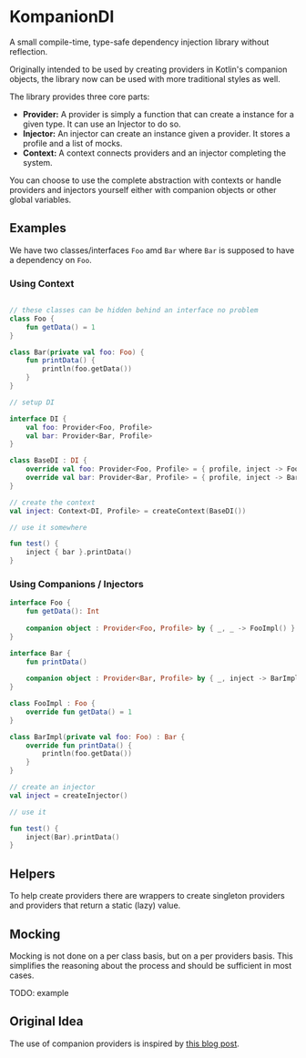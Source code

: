 # KompanionDI

A small compile-time, type-safe dependency injection library without reflection.

Originally intended to be used by creating providers in Kotlin's companion objects, the library now can be used with more traditional styles as well. 

The library provides three core parts:

- **Provider:** A provider is simply a function that can create a instance for a given type. It can use an Injector to do so.
- **Injector:** An injector can create an instance given a provider. It stores a profile and a list of mocks.
- **Context:** A context connects providers and an injector completing the system.

You can choose to use the complete abstraction with contexts or handle providers and injectors yourself either with companion objects or other global variables.

## Examples

We have two classes/interfaces `Foo` amd `Bar` where `Bar` is supposed to have a dependency on `Foo`.

### Using Context
```kotlin

// these classes can be hidden behind an interface no problem
class Foo {
	fun getData() = 1
}

class Bar(private val foo: Foo) {
	fun printData() {
		println(foo.getData())
	}
}

// setup DI

interface DI {
	val foo: Provider<Foo, Profile>
	val bar: Provider<Bar, Profile>
}

class BaseDI : DI {
	override val foo: Provider<Foo, Profile> = { profile, inject -> Foo() }
	override val bar: Provider<Bar, Profile> = { profile, inject -> Bar(inject(foo)) }
}

// create the context
val inject: Context<DI, Profile> = createContext(BaseDI())

// use it somewhere

fun test() {
	inject { bar }.printData()
}
```

### Using Companions / Injectors

```kotlin
interface Foo {
	fun getData(): Int
	
	companion object : Provider<Foo, Profile> by { _, _ -> FooImpl() }
}

interface Bar {
	fun printData()
	
	companion object : Provider<Bar, Profile> by { _, inject -> BarImpl(inject(Foo)) }
}

class FooImpl : Foo {
	override fun getData() = 1
}

class BarImpl(private val foo: Foo) : Bar {
	override fun printData() {
		println(foo.getData())
	}
}

// create an injector
val inject = createInjector()

// use it

fun test() {
	inject(Bar).printData()
}
```

## Helpers
To help create providers there are wrappers to create singleton providers and providers that return a static (lazy) value.

## Mocking
Mocking is not done on a per class basis, but on a per providers basis. This simplifies the reasoning about the process and should be sufficient in most cases.

TODO: example

## Original Idea

The use of companion providers is inspired by [this blog post](https://blog.kotlin-academy.com/effective-java-in-kotlin-item-1-consider-static-factory-methods-instead-of-constructors-8d0d7b5814b2).